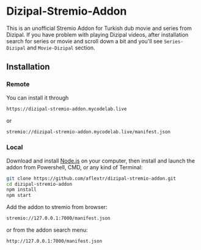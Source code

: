 # Dizipal-Stremio-Addon

This is an unofficial Stremio Addon for Turkish dub movie and series from Dizipal. If you have problem with playing Dizipal videos, after installation search for series or movie and scroll down a bit and you'll see `Series-Dizipal` and `Movie-Dizipal` section.

## Installation

### Remote

You can install it through

```sh {"id":"01HSKT0P72G767ZCC6B74KVH6S"}
https://dizipal-stremio-addon.mycodelab.live
```

or

```sh {"id":"01HSKT0P7365CE70JETEPZ6JJZ"}
stremio://dizipal-stremio-addon.mycodelab.live/manifest.json
```

### Local

Download and install [Node.js](https://nodejs.org/en/download/) on your computer, then install and launch the addon from Powershell, CMD, or any kind of Terminal:

```sh {"id":"01HSKT0P7365CE70JETHK7JRH0"}
git clone https://github.com/aflextr/dizipal-stremio-addon.git
cd dizipal-stremio-addon
npm install
npm start
```

Add the addon to stremio from browser:

```sh {"id":"01HSKT0P7365CE70JETMHGX7AP"}
stremio://127.0.0.1:7000/manifest.json
```

or from the addon search menu:

```sh {"id":"01HSKT0P7365CE70JETNJXQ9K6"}
http://127.0.0.1:7000/manifest.json
```
